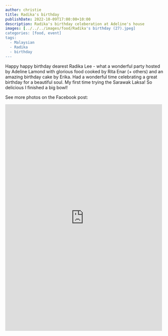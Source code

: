 ```yaml
---
author: christie
title: Radika's birthday
publishDate: 2022-10-09T17:00:00+10:00
description: Radika's birthday celeberation at Adeline's house
images: [../../../images/food/Radika's birthday (27).jpeg]
categories: [food, event]
tags:
  - Malaysian
  - Radika
  - birthday
---
```


Happy happy birthday dearest Radika Lee - what a wonderful party hosted by Adeline Lamond with glorious food cooked by Rita Enar (+ others) and an amazing birthday cake by Erika. Had a wonderful time celebrating a great birthday for a beautiful soul. My first time trying the Sarawak Laksa! So delicious I finished a big bowl!

See more photos on the Facebook post:

<iframe src="https://www.facebook.com/plugins/post.php?href=https%3A%2F%2Fwww.facebook.com%2Fchris1.tham%2Fposts%2Fpfbid02Y1BHLUMmWSPiZaSXEGpRTJCzq7yPSDsdbgGDjrWCYzJF7fAYcg9p1qQm6mGZhJJtl&show_text=true&width=500" width="500" height="723" style="border:none;overflow:hidden" scrolling="no" frameborder="0" allowfullscreen="true" allow="autoplay; clipboard-write; encrypted-media; picture-in-picture; web-share"></iframe>
